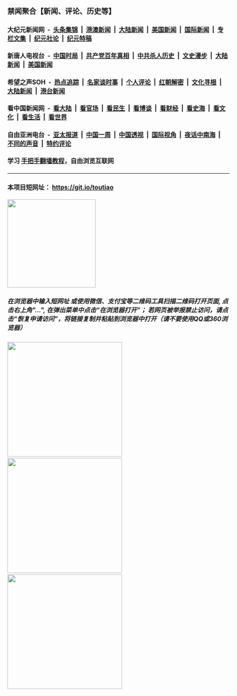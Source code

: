 ### 禁闻聚合【新闻、评论、历史等】

#### 大纪元新闻网 &nbsp;-&nbsp; [头条集锦](indexes/E头条集锦.md?t=02141233) &nbsp;|&nbsp; [港澳新闻](indexes/E港澳新闻.md?t=02141233)  &nbsp;|&nbsp; [大陆新闻](indexes/E大陆新闻.md?t=02141233) &nbsp;|&nbsp; [美国新闻](indexes/E美国新闻.md?t=02141233) &nbsp;|&nbsp; [国际新闻](indexes/E国际新闻.md?t=02141233) &nbsp;|&nbsp; [专栏文集](indexes/E专栏文集.md?t=02141233) &nbsp;|&nbsp; [纪元社论](indexes/E纪元社论.md?t=02141233) &nbsp;|&nbsp; [纪元特稿](indexes/E纪元特稿.md?t=02141233) 

#### 新唐人电视台 &nbsp;-&nbsp; [中国时局](indexes/N中国时局.md?t=02141233) &nbsp;|&nbsp; [共产党百年真相](indexes/N共产党百年真相.md?t=02141233) &nbsp;|&nbsp; [中共杀人历史](indexes/N中共杀人历史.md?t=02141233) &nbsp;|&nbsp; [文史漫步](indexes/N文史漫步.md?t=02141233) &nbsp;|&nbsp; [大陆新闻](indexes/N大陆新闻.md?t=02141233) &nbsp;|&nbsp; [美国新闻](indexes/N美国新闻.md?t=02141233)

#### 希望之声SOH &nbsp;-&nbsp; [热点追踪](indexes/H热点追踪.md?t=02141233) &nbsp;|&nbsp; [名家谈时事](indexes/H名家谈时事.md?t=02141233) &nbsp;|&nbsp; [个人评论](indexes/H个人评论.md?t=02141233)  &nbsp;|&nbsp; [红朝解密](indexes/H红朝解密.md?t=02141233) &nbsp;|&nbsp; [文化寻根](indexes/H文化寻根.md?t=02141233) &nbsp;|&nbsp; [大陆新闻](indexes/H大陆新闻.md?t=02141233) &nbsp;|&nbsp; [港台新闻](indexes/H港台新闻.md?t=02141233)

#### 看中国新闻网 &nbsp;-&nbsp; [看大陆](indexes/S看大陆.md?t=02141233) &nbsp;|&nbsp; [看官场](indexes/S看官场.md?t=02141233) &nbsp;|&nbsp; [看民生](indexes/S看民生.md?t=02141233)  &nbsp;|&nbsp; [看博谈](indexes/S看博谈.md?t=02141233) &nbsp;|&nbsp; [看财经](indexes/S看财经.md?t=02141233) &nbsp;|&nbsp; [看史海](indexes/S看史海.md?t=02141233) &nbsp;|&nbsp; [看文化](indexes/S看文化.md?t=02141233) &nbsp;|&nbsp; [看生活](indexes/S看生活.md?t=02141233) &nbsp;|&nbsp; [看世界](indexes/S看世界.md?t=02141233)

#### 自由亚洲电台 &nbsp;-&nbsp; [亚太报道](indexes/R亚太报道.md?t=02141233) &nbsp;|&nbsp; [中国一周](indexes/R中国一周.md?t=02141233) &nbsp;|&nbsp; [中国透视](indexes/R中国透视.md?t=02141233)  &nbsp;|&nbsp; [国际视角](indexes/R国际视角.md?t=02141233) &nbsp;|&nbsp; [夜话中南海](indexes/R夜话中南海.md?t=02141233) &nbsp;|&nbsp; [不同的声音](indexes/R不同的声音.md?t=02141233) &nbsp;|&nbsp; [特约评论](indexes/R特约评论.md?t=02141233)

#### 学习 [手把手翻墙教程](https://github.com/gfw-breaker/guides/wiki)，自由浏览互联网

----

#### 本项目短网址： https://git.io/toutiao
<img src="https://raw.githubusercontent.com/gfw-breaker/banned-news/master/scripts/img/qr.png" width="200px"/>  

##### 在浏览器中输入短网址 或使用微信、支付宝等二维码工具扫描二维码打开页面, 点击右上角"...", 在弹出菜单中点击“在浏览器打开”； 若网页被举报禁止访问，请点击“恢复申请访问”，将链接复制并粘贴到浏览器中打开（请不要使用QQ或360浏览器）

<img src="https://raw.githubusercontent.com/gfw-breaker/banned-news/master/scripts/img/1.png" width="260px"/> &nbsp; <img src="https://raw.githubusercontent.com/gfw-breaker/banned-news/master/scripts/img/2.png" width="260px"/> &nbsp; <img src="https://raw.githubusercontent.com/gfw-breaker/banned-news/master/scripts/img/3.png" width="260px"/>
